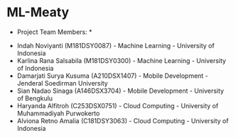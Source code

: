 # ML-Meaty

* Project Team Members: *

- Indah Noviyanti (M181DSY0087) - Machine Learning - University of Indonesia
- Karlina Rana Salsabila (M181DSY0300) - Machine Learning - University of Indonesia
- Damarjati Surya Kusuma (A210DSX1407) - Mobile Development - Jenderal Soedirman University
- Sian Nadao Sinaga (A146DSX3704) - Mobile Development - University of Bengkulu
- Haryanda Alfitroh (C253DSX0751) - Cloud Computing - University of Muhammadiyah Purwokerto
- Alviona Retno Amalia (C181DSY3063) - Cloud Computing - University of Indonesia
